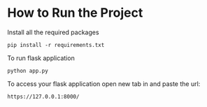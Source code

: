 # How to Run the Project

<!-- ![image](https://user-images.githubusercontent.com/115451707/196919992-edcfea8b-e3f6-4f35-9398-43be66b5622d.png) -->


Install all the required packages

```
pip install -r requirements.txt
```


To run flask application 

```
python app.py
```


To access your flask application open new tab in and paste the url:
```
https://127.0.0.1:8000/
```
